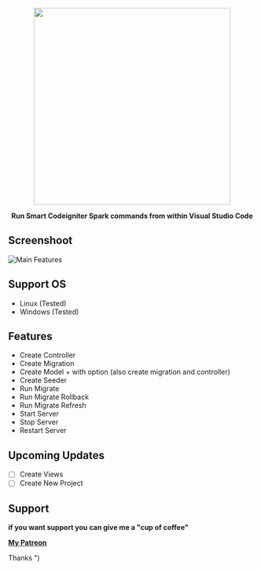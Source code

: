 <p align="center"><img src="https://res.cloudinary.com/aibnuhibban/image/upload/v1588669972/Github/Codeigniter%20Spark/icon_text_civnee.png" width="400">
</p>
<p align="center"><b>Run Smart Codeigniter Spark commands from within Visual Studio Code</b></p>


## Screenshoot
![Main Features](https://res.cloudinary.com/aibnuhibban/image/upload/v1588949956/Github/Codeigniter%20Spark/main_screenshot_qkautp.png)

## Support OS

- Linux (Tested)
- Windows (Tested)

## Features

 - Create Controller
 - Create Migration
 - Create Model + with option (also create migration and controller)
 - Create Seeder
 - Run Migrate
 - Run Migrate Rollback
 - Run Migrate Refresh
 - Start Server
 - Stop Server
 - Restart Server

## Upcoming Updates

 - [ ] Create Views
 - [ ] Create New Project

## Support
**if you want support you can give me a "cup of coffee"**

**[My Patreon](https://www.patreon.com/join/leenuksid)**

Thanks ")
